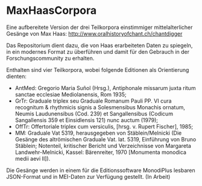 # MaxHaasCorpora

Eine aufbereitete Version der drei Teilkorpora einstimmiger mittelalterlicher Gesänge von Max Haas: http://www.oralhistoryofchant.ch/chantdigger

Das Repositorium dient dazu, die von Haas erarbeiteten Daten zu spiegeln, in ein modernes Format zu überführen und damit für den Gebrauch in der Forschungscommunity zu erhalten.

Enthalten sind vier Teilkorpora, wobei folgende Editionen als Orientierung dienten:
* AntMed: Gregorio Maria Suñol (Hrsg.), Antiphonale missarum juxta ritum sanctae
ecclesiae Mediolanensis, Rom 1935;
* GrTr: Graduale triplex seu Graduale Romanum Pauli PP. VI cura recognitum &
rhythmicis signis a Solesmensibus Monachis ornatum, Neumis Laudunensibus (Cod. 239)
et Sangallensibus (Codicum Sangallensis 359 et Einsidlensis 121) nunc auctum (1979);
* OffTr: Offertoriale triplex cum versiculis, [hrsg. v. Rupert Fischer], 1985;
* MM: Graduale Vat 5319, herausgegeben von Stäblein/Melnicki (Die Gesänge des
altrömischen Graduale Vat. lat. 5319, Einführung von Bruno Stäblein; Notenteil,
kritischer Bericht und Verzeichnisse von Margareta Landwehr-Melnicki, Kassel:
Bärenreiter, 1970 [Monumenta monodica medii aevi II]).

Die Gesänge werden in einem für die Editionssoftware MonodiPlus lesbaren JSON-Format und in MEI-Daten zur Verfügung gestellt. (In Arbeit)

